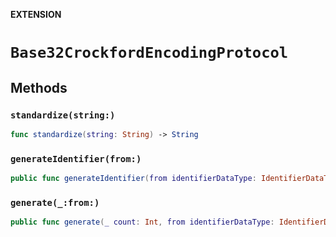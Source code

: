 **EXTENSION**

# `Base32CrockfordEncodingProtocol`

## Methods
### `standardize(string:)`

```swift
func standardize(string: String) -> String
```

### `generateIdentifier(from:)`

```swift
public func generateIdentifier(from identifierDataType: IdentifierDataType) -> String
```

### `generate(_:from:)`

```swift
public func generate(_ count: Int, from identifierDataType: IdentifierDataType) -> [String]
```
